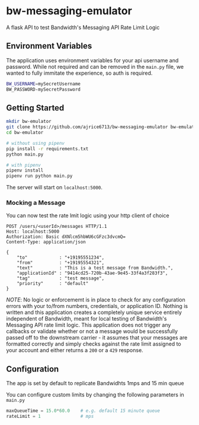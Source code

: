 # bw-messaging-emulator

A flask API to test Bandwidth's Messaging API Rate Limit Logic

## Environment Variables 

The application uses environment variables for your api username and password. While not required and can be removed in the `main.py` file, we wanted to fully immitate the experience, so auth is required. 

```sh
BW_USERNAME=mySecretUsername
BW_PASSWORD-mySecretPassword
```

## Getting Started 

```sh
mkdir bw-emulator
git clone https://github.com/ajrice6713/bw-messaging-emulator bw-emulator
cd bw-emulator

# without using pipenv 
pip install -r requirements.txt 
python main.py

# with pipenv
pipenv install
pipenv run python main.py
```

The server will start on `localhost:5000`. 

### Mocking a Message 

You can now test the rate lmit logic using your http client of choice 

```http
POST /users/<userId>/messages HTTP/1.1
Host: localhost:5000
Authorization: Basic dXNlcm5hbWU6cGFzc3dvcmQ=
Content-Type: application/json

{
    "to"            : "+19195551234",
    "from"          : "+19195554321",
    "text"          : "This is a test message from Bandwidth.",
    "applicationId" : "9414cd25-720b-43ae-9e45-33f4a3f283f3",
    "tag"           : "test message",
    "priority"      : "default"
}
```

*NOTE*: No logic or enforcememt is in place to check for any configuration errors with your to/from numbers, credentials, or application ID. Nothing is written and this application creates a completely unique service entirely independent of Bandwidth, meant for local testing of Bandwidth's Messaging API rate limit logic. This application does not trigger any callbacks or validate whether or not a message would be successfully passed off to the downstream carrier - it assumes that your messages are formatted correctly and simply checks against the rate limit assigned to your account and either returns a `200` or a `429` response. 

## Configuration

The app is set by default to replicate Bandwidhts 1mps and 15 min queue

You can configure custom limits by changing the following parameters in `main.py` 

```python
maxQueueTime = 15.0*60.0    # e.g. default 15 minute queue
rateLimit = 1               # mps
```
